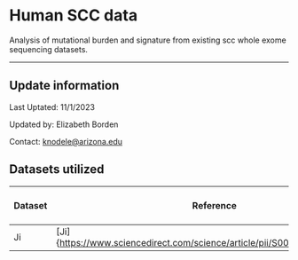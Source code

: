 # Human SCC data

Analysis of mutational burden and signature from existing scc whole exome sequencing datasets.

----

## Update information

Last Uptated: 11/1/2023

Updated by: Elizabeth Borden 

Contact: knodele@arizona.edu

## Datasets utilized

| Dataset | Reference | Number of samples |
| ------- | --------- | ----------------- |
| Ji | [Ji]{https://www.sciencedirect.com/science/article/pii/S0092867420306723} | 9 | 
